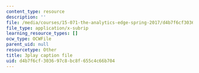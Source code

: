 ```yaml
---
content_type: resource
description: ''
file: /media/courses/15-071-the-analytics-edge-spring-2017/d4b7f6cf303697c8bc8f655c4c66b704_kYjwB3vfnZg.srt
file_type: application/x-subrip
learning_resource_types: []
ocw_type: OCWFile
parent_uid: null
resourcetype: Other
title: 3play caption file
uid: d4b7f6cf-3036-97c8-bc8f-655c4c66b704
---
```

